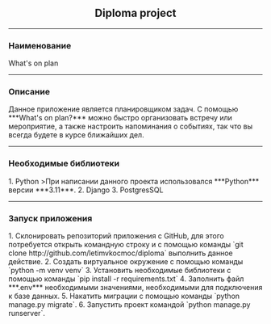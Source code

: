 <h2 align="center">Diploma project</h2>
<hr>

<h3>Наименование</h2>
What's on plan
<hr>

<h3>Описание</h2>
Данное приложение является планировщиком задач. С помощью ***What's on plan?*** можно быстро организовать встречу или мероприятие, а также настроить напоминания о событиях, так что вы всегда будете в курсе ближайших дел.
<hr>

<h3>Необходимые библиотеки</h2>
1. Python
>При написании данного проекта использовался ***Python*** версии ***3.11***.
2. Django
3. PostgresSQL
<hr>

<h3>Запуск приложения</h2>
1. Склонировать репозиторий приложения с GitHub, для этого потребуется открыть командную строку и с помощью команды
`git clone http://github.com/letimvkocmoc/diploma`
выполнить данное действие.
2. Создать виртуальное окружение с помощью команды 
`python -m venv venv`
3. Установить необходимые библиотеки с помощью команды
`pip install -r requirements.txt`
4. Заполнить файл ***.env*** необходимыми значениями, необходимыми для подключения к базе данных.
5. Накатить миграции с помощью команды `python manage.py migrate`.
6. Запустить проект командой `python manage.py runserver`.
